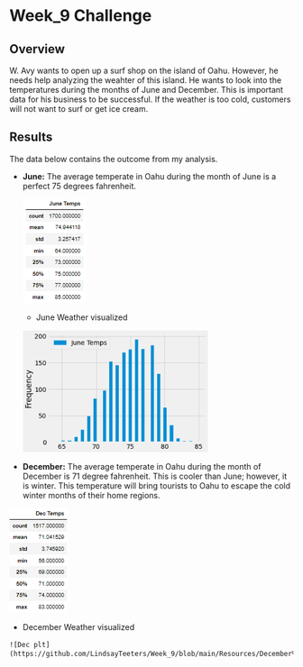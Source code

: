 # Week_9 Challenge

## Overview

W. Avy wants to open up a surf shop on the island of Oahu. However, he needs help analyzing the weahter of this island. He wants to look into the temperatures during the months of June and December. This is important data for his business to be successful. If the weather is too cold, customers will not want to surf or get ice cream. 

## Results

The data below contains the outcome from my analysis.

- <b>June:</b> The average temperate in Oahu during the month of June is a perfect 75 degrees fahrenheit.
  
  ![June Table](https://github.com/LindsayTeeters/Week_9/blob/main/Resources/June%20Temps%20Summary%20Table.png)
  
     - June Weather visualized
  
  ![June plt](https://github.com/LindsayTeeters/Week_9/blob/main/Resources/June%20Temps%20plt.png)
  
 - <b>December:</b> The average temperate in Oahu during the month of December is 71 degree fahrenheit.
 This is cooler than June; however, it is winter. This temperature will bring tourists to Oahu to escape the cold winter months of their home regions.
 
 ![Dec Table](https://github.com/LindsayTeeters/Week_9/blob/main/Resources/Dec%20Temps%20Summary%20Table.png)
 
   - December Weather visualized 

    ![Dec plt](https://github.com/LindsayTeeters/Week_9/blob/main/Resources/December%20Temps%20plt.png)

